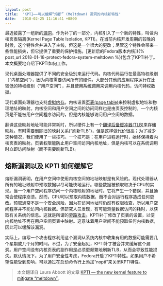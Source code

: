 ```yaml
---
layout: post
title:  "KPTI——可以缓解“熔断” (Meltdown) 漏洞的内核新特性"
date:   2018-02-25 11:16:41 +0800
---
```


最近披露了一组新的[漏洞](https://meltdownattack.com/)。作为补丁的一部分，内核引入了一个新的特性，叫做内核页表隔离(Kernel Page Table Isolation, KPTI)。在当前内核开发周期的较晚的时候，这个特性合并进入了主线，但这是一个很大的更改；尽管这个特性会带来一些性能损失，但它提供了重要的保护措施。[更新后的Fedora版本内核]({% post_url 2018-01-18-protect-fedora-system-meltdown %})包含了KPTI补丁。本文概要地介绍下KPTI如何工作。

现代桌面处理器提供了不同的安全级别来运行代码。内核代码运行在最高特权级别（“内核空间”），因为内核需要访问所有的硬件。大部分其他的应用程序运行在比较低的特权级别（“用户空间”），并且使用系统调用来调用内核代码，访问特权数据。

现代桌面处理器也支持[虚拟内存](https://zh.wikipedia.org/zh-cn/%E8%99%9A%E6%8B%9F%E5%86%85%E5%AD%98)。内核设置[页表(page table)](https://zh.wikipedia.org/zh-cn/%E5%88%86%E9%A0%81%E8%A1%A8)来控制虚拟地址和物理地址的映射。内核空间和用户空间之间的访问同样也是由页表控制的。一个内核页是不能被用户空间程序访问的，但是内核能够访问用户空间的数据。

翻译这些映射地址可能非常耗时，所以硬件上有一个[翻译后备缓冲器(TLB)](https://zh.wikipedia.org/zh-cn/%E8%BD%89%E8%AD%AF%E5%BE%8C%E5%82%99%E7%B7%A9%E8%A1%9D%E5%8D%80)来存储映射。有时需要删除旧的映射关系(“刷新TLB”)，但是这样做代价很高；为了减少这种情况，我们使用了一些技巧。一个技巧是：在用户进程运行时，始终保持着内核页表的映射。页表权限能防止用户空间访问内核地址，但是内核可以在系统调用时立即访问映射（而不需要刷新TLB）。

## 熔断漏洞以及 KPTI 如何缓解它

熔断漏洞表明，在用户空间中使用内核空间的地址映射是有风险的。现代处理器从所有的地址映射中预取数据以尽可能快地运行。哪些数据被预取取决于CPU的实现。当一个用户空间程序访问一个内核映射的地址时，它将产生一个错误，并且通常会使程序崩溃。然而，CPU可以预取内核数据，而不会对运行程序造成任何更改。预取通常不是一个安全风险，因为在访问地址时仍然有权限检查，所以用户空间程序并不能访问内核数据。但研究人员发现，有可能测量数据访问的耗时，以获取有关系统的信息。这就是所谓的[旁路攻击](https://zh.wikipedia.org/zh-cn/%E6%97%81%E8%B7%AF%E6%94%BB%E5%87%BB)。KPTI补丁修改了页表的设置，以便内核地址不再在用户空间页表中映射。这意味着用户空间不能预取任何内核数据，因此可以缓解该漏洞。

实际上，编写一个攻击程序利用这个漏洞从系统内核中收集有用的数据可能需要几个星期或几个月的时间。不过，为了安全起见，KPTI补丁被合并来缓解这个漏洞。用户空间没有内核页表的副作用是必须更频繁地刷新TLB，从而会导致性能损失。默认情况下，为了用户安全性考虑，Fedora开启了KPTI特性。如果用户不希望性能受到影响，可以通过在启动命令行上添加“nopti”来关闭KPTI特性。

> 本文翻译自 Laura Abbott 的文章 [KPTI — the new kernel feature to mitigate “meltdown”](https://fedoramagazine.org/kpti-new-kernel-feature-mitigate-meltdown/)。
